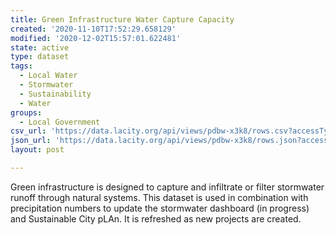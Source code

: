 ```yaml
---
title: Green Infrastructure Water Capture Capacity
created: '2020-11-10T17:52:29.658129'
modified: '2020-12-02T15:57:01.622481'
state: active
type: dataset
tags:
  - Local Water
  - Stormwater
  - Sustainability
  - Water
groups:
  - Local Government
csv_url: 'https://data.lacity.org/api/views/pdbw-x3k8/rows.csv?accessType=DOWNLOAD'
json_url: 'https://data.lacity.org/api/views/pdbw-x3k8/rows.json?accessType=DOWNLOAD'
layout: post

---
```

Green infrastructure is designed to capture and infiltrate or filter stormwater runoff through natural systems. This dataset is used in combination with precipitation numbers to update the stormwater dashboard (in progress) and Sustainable City pLAn. It is refreshed as new projects are created.
